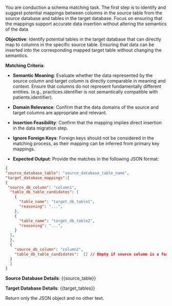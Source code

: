 You are conduction a schema matching task.
The first step is to identify and suggest potential mappings between columns in the source table from the source database and tables in the target database.
Focus on ensuring that the mappings support accurate data insertion without altering the semantics of the data

**Objective**:
Identify potential tables in the target database that can directly map to columns in the specific source table.
Ensuring that data can be inserted into the corresponding mapped target table without changing the semantics.

**Matching Criteria**:
- **Semantic Meaning**: Evaluate whether the data represented by the source column and target column is directly comparable in meaning and context. Ensure that columns do not represent fundamentally different entities. (e.g., practices.identifier is not semantically compatible with patients.identifier).
- **Domain Relevance**: Confirm that the data domains of the source and target columns are appropriate and relevant.
- **Insertion Feasibility**: Confirm that the mapping implies direct insertion in the data migration step.
- **Ignore Foreign Keys**: Foreign keys should not be considered in the matching process, as their mapping can be inferred from primary key mappings.

- **Expected Output**:
Provide the matches in the following JSON format:
```json
{
"source_database_table": "source_database_table_name",
"target_database_mappings":[
{
 "source_db_column": "column1",
  "table_db_table_candidates": [
    {
      "table_name": "target_db_table1",
      "reasoning": "...",
    },
    {
      "table_name": "target_db_table2",
      "reasoning": "...",
    }
  ],
  },
  {
    "source_db_column": "column2",
    "table_db_table_candidates":  [] // Empty if source column is a foreign key or no suitable target table is found.
  }
  ]
}
```


**Source Database Details**:
{{source_table}}

**Target Database Details**:
{{target_tables}}

Return only the JSON object and no other text.